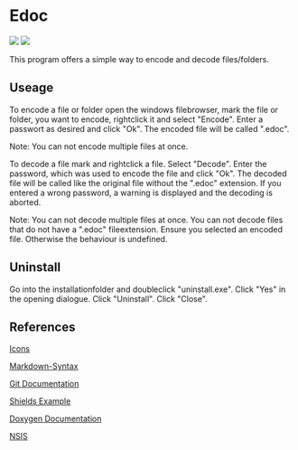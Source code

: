 # Edoc

![](http://img.shields.io/badge/License-MIT-000000.svg)
![](http://img.shields.io/badge/Current_Version-v0.0.1-green.svg)

This program offers a simple way to encode and decode files/folders.



## Useage

To encode a file or folder open the windows filebrowser, mark the file or folder, you want to encode, rightclick it and select "Encode".
Enter a passwort as desired and click "Ok".
The encoded file will be called "<name of original file>.edoc".

Note: You can not encode multiple files at once.

To decode a file mark and rightclick a file. Select "Decode".
Enter the password, which was used to encode the file and click "Ok".
The decoded file will be called like the original file without the ".edoc" extension.
If you entered a wrong password, a warning is displayed and the decoding is aborted.

Note: You can not decode multiple files at once.
      You can not decode files that do not have a ".edoc" fileextension.
	  Ensure you selected an encoded file. Otherwise the behaviour is undefined.



## Uninstall

Go into the installationfolder and doubleclick "uninstall.exe".
Click "Yes" in the opening dialogue.
Click "Uninstall".
Click "Close".



## References

[Icons](http://www.1001freedownloads.com/free-clipart/icons-open-closed)

[Markdown-Syntax](http://daringfireball.net/projects/markdown/syntax)

[Git Documentation](http://git-scm.com/doc)

[Shields Example](http://img.shields.io/badge/bla-blub-0000ff.svg)

[Doxygen Documentation](http://www.stack.nl/~dimitri/doxygen/manual/commands.html)

[NSIS](http://nsis.sourceforge.net/Main_Page)